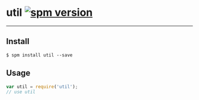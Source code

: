 # util [![spm version](http://spmjs.io/badge/util)](http://spmjs.io/package/util)

---



## Install

```
$ spm install util --save
```

## Usage

```js
var util = require('util');
// use util
```

